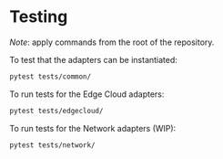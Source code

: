 # Testing

*Note*: apply commands from the root of the repository.

To test that the adapters can be instantiated:

```bash
pytest tests/common/
```

To run tests for the Edge Cloud adapters:

```bash
pytest tests/edgecloud/
```

To run tests for the Network adapters (WIP):
```bash
pytest tests/network/
```
